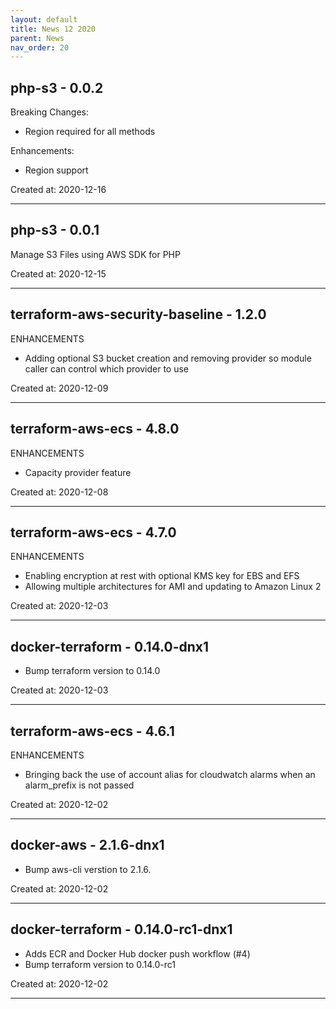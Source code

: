 ```yaml
---
layout: default
title: News 12 2020
parent: News
nav_order: 20
---
```




## php-s3 - 0.0.2
Breaking Changes:
* Region required for all methods

Enhancements:
* Region support

Created at: 2020-12-16

---


## php-s3 - 0.0.1
Manage S3 Files using AWS SDK for PHP

Created at: 2020-12-15

---


## terraform-aws-security-baseline - 1.2.0
ENHANCEMENTS
- Adding optional S3 bucket creation and removing provider so module caller can control which provider to use

Created at: 2020-12-09

---


## terraform-aws-ecs - 4.8.0
ENHANCEMENTS

- Capacity provider feature

Created at: 2020-12-08

---


## terraform-aws-ecs - 4.7.0
ENHANCEMENTS
- Enabling encryption at rest with optional KMS key for EBS and EFS
- Allowing multiple architectures for AMI and updating to Amazon Linux 2

Created at: 2020-12-03

---


## docker-terraform - 0.14.0-dnx1
- Bump terraform version to 0.14.0

Created at: 2020-12-03

---


## terraform-aws-ecs - 4.6.1
ENHANCEMENTS
- Bringing back the use of account alias for cloudwatch alarms when an alarm_prefix is not passed

Created at: 2020-12-02

---


## docker-aws - 2.1.6-dnx1
- Bump aws-cli verstion to 2.1.6.

Created at: 2020-12-02

---


## docker-terraform - 0.14.0-rc1-dnx1
- Adds ECR and Docker Hub docker push workflow (#4)
- Bump terraform version to 0.14.0-rc1

Created at: 2020-12-02

---

